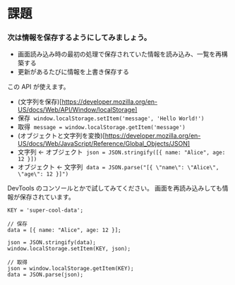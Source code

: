 # 課題

### 次は情報を保存するようにしてみましょう。

- 画面読み込み時の最初の処理で保存されていた情報を読み込み、一覧を再構築する
- 更新があるたびに情報を上書き保存する

この API が使えます。

- (文字列を保存)[https://developer.mozilla.org/en-US/docs/Web/API/Window/localStorage]
- 保存  `window.localStorage.setItem('message', 'Hello World!')`
- 取得  `message = window.localStorage.getItem('message')`
- (オブジェクトと文字列を変換)[https://developer.mozilla.org/en-US/docs/Web/JavaScript/Reference/Global_Objects/JSON]
- 文字列 ← オブジェクト  `json = JSON.stringify([{ name: "Alice", age: 12 }])`
- オブジェクト ← 文字列  `data = JSON.parse("[{ \"name\": \"Alice\", \"age\": 12 }]")`

DevTools のコンソールとかで試してみてください。
画面を再読み込みしても情報が保存されています。

```JS
KEY = 'super-cool-data';

// 保存
data = [{ name: "Alice", age: 12 }];

json = JSON.stringify(data);
window.localStorage.setItem(KEY, json);

// 取得
json = window.localStorage.getItem(KEY);
data = JSON.parse(json);
```
